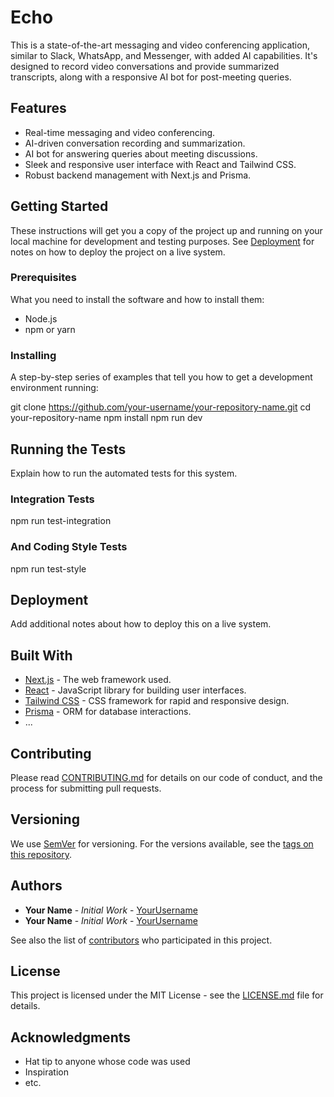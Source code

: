 # Echo

This is a state-of-the-art messaging and video conferencing application, similar to Slack, WhatsApp, and Messenger, with added AI capabilities. It's designed to record video conversations and provide summarized transcripts, along with a responsive AI bot for post-meeting queries.

## Features

- Real-time messaging and video conferencing.
- AI-driven conversation recording and summarization.
- AI bot for answering queries about meeting discussions.
- Sleek and responsive user interface with React and Tailwind CSS.
- Robust backend management with Next.js and Prisma.

## Getting Started

These instructions will get you a copy of the project up and running on your local machine for development and testing purposes. See [Deployment](#deployment) for notes on how to deploy the project on a live system.

### Prerequisites

What you need to install the software and how to install them:

- Node.js
- npm or yarn

### Installing

A step-by-step series of examples that tell you how to get a development environment running:

git clone https://github.com/your-username/your-repository-name.git
cd your-repository-name
npm install
npm run dev




## Running the Tests

Explain how to run the automated tests for this system.

### Integration Tests

npm run test-integration


### And Coding Style Tests

npm run test-style


## Deployment

Add additional notes about how to deploy this on a live system.

## Built With

- [Next.js](https://nextjs.org/) - The web framework used.
- [React](https://reactjs.org/) - JavaScript library for building user interfaces.
- [Tailwind CSS](https://tailwindcss.com/) - CSS framework for rapid and responsive design.
- [Prisma](https://www.prisma.io/) - ORM for database interactions.
- ...

## Contributing

Please read [CONTRIBUTING.md](link-to-CONTRIBUTING.md) for details on our code of conduct, and the process for submitting pull requests.

## Versioning

We use [SemVer](http://semver.org/) for versioning. For the versions available, see the [tags on this repository](link-to-repository-tags).

## Authors

- **Your Name** - *Initial Work* - [YourUsername](link-to-your-profile)
- **Your Name** - *Initial Work* - [YourUsername](link-to-your-profile)

See also the list of [contributors](link-to-contributors) who participated in this project.

## License

This project is licensed under the MIT License - see the [LICENSE.md](link-to-LICENSE.md) file for details.

## Acknowledgments

- Hat tip to anyone whose code was used
- Inspiration
- etc.
